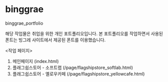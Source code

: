 # binggrae
binggrae_portfolio

해당 작업물은 취업을 위한 개인 포트폴리오입니다.
본 포트폴리오를 작업하면서 사용된 폰트는 빙그레 사이트에서 제공된 폰트를 이용했습니다.

<작업 페이지>
1. 메인페이지 (index.html)
2. 플래그쉽스토어 - 소프트랩 (/page/flagshipstore_softlab.html)
3. 플래그쉽스토어 - 옐로우카페 (/page/flagshipstore_yellowcafe.html)
